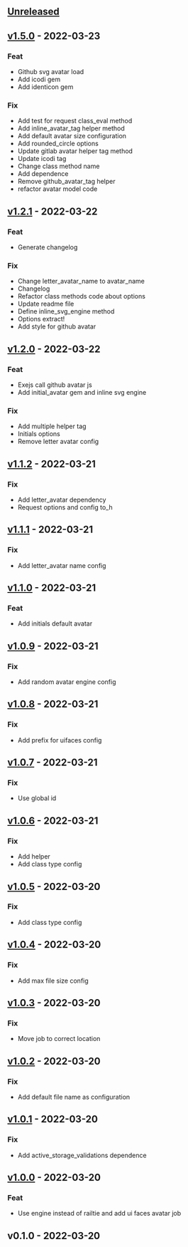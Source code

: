 <a name="unreleased"></a>
## [Unreleased]


<a name="v1.5.0"></a>
## [v1.5.0] - 2022-03-23
### Feat
- Github svg avatar load
- Add icodi gem
- Add identicon gem

### Fix
- Add test for request class_eval method
- Add inline_avatar_tag helper method
- Add default avatar size configuration
- Add rounded_circle options
- Update gitlab avatar helper tag method
- Update icodi tag
- Change class method name
- Add dependence
- Remove github_avatar_tag helper
- refactor avatar model code


<a name="v1.2.1"></a>
## [v1.2.1] - 2022-03-22
### Feat
- Generate changelog

### Fix
- Change letter_avatar_name to avatar_name
- Changelog
- Refactor class methods code about options
- Update readme file
- Define inline_svg_engine method
- Options extract!
- Add style for github avatar


<a name="v1.2.0"></a>
## [v1.2.0] - 2022-03-22
### Feat
- Exejs call github avatar js
- Add initial_avatar gem and inline svg engine

### Fix
- Add multiple helper tag
- Initials options
- Remove letter avatar config


<a name="v1.1.2"></a>
## [v1.1.2] - 2022-03-21
### Fix
- Add letter_avatar dependency
- Request options and config to_h


<a name="v1.1.1"></a>
## [v1.1.1] - 2022-03-21
### Fix
- Add letter_avatar name config


<a name="v1.1.0"></a>
## [v1.1.0] - 2022-03-21
### Feat
- Add initials default avatar


<a name="v1.0.9"></a>
## [v1.0.9] - 2022-03-21
### Fix
- Add random avatar engine config


<a name="v1.0.8"></a>
## [v1.0.8] - 2022-03-21
### Fix
- Add prefix for uifaces config


<a name="v1.0.7"></a>
## [v1.0.7] - 2022-03-21
### Fix
- Use global id


<a name="v1.0.6"></a>
## [v1.0.6] - 2022-03-21
### Fix
- Add helper
- Add class type config


<a name="v1.0.5"></a>
## [v1.0.5] - 2022-03-20
### Fix
- Add class type config


<a name="v1.0.4"></a>
## [v1.0.4] - 2022-03-20
### Fix
- Add max file size config


<a name="v1.0.3"></a>
## [v1.0.3] - 2022-03-20
### Fix
- Move job to correct location


<a name="v1.0.2"></a>
## [v1.0.2] - 2022-03-20
### Fix
- Add default file name as configuration


<a name="v1.0.1"></a>
## [v1.0.1] - 2022-03-20
### Fix
- Add active_storage_validations dependence


<a name="v1.0.0"></a>
## [v1.0.0] - 2022-03-20
### Feat
- Use engine instead of railtie and add ui faces avatar job


<a name="v0.1.0"></a>
## v0.1.0 - 2022-03-20

[Unreleased]: https://gitlab.qiuzhi99.com:10022/hfpp2012/acts_as_avatar/compare/v1.5.0...HEAD
[v1.5.0]: https://gitlab.qiuzhi99.com:10022/hfpp2012/acts_as_avatar/compare/v1.2.1...v1.5.0
[v1.2.1]: https://gitlab.qiuzhi99.com:10022/hfpp2012/acts_as_avatar/compare/v1.2.0...v1.2.1
[v1.2.0]: https://gitlab.qiuzhi99.com:10022/hfpp2012/acts_as_avatar/compare/v1.1.2...v1.2.0
[v1.1.2]: https://gitlab.qiuzhi99.com:10022/hfpp2012/acts_as_avatar/compare/v1.1.1...v1.1.2
[v1.1.1]: https://gitlab.qiuzhi99.com:10022/hfpp2012/acts_as_avatar/compare/v1.1.0...v1.1.1
[v1.1.0]: https://gitlab.qiuzhi99.com:10022/hfpp2012/acts_as_avatar/compare/v1.0.9...v1.1.0
[v1.0.9]: https://gitlab.qiuzhi99.com:10022/hfpp2012/acts_as_avatar/compare/v1.0.8...v1.0.9
[v1.0.8]: https://gitlab.qiuzhi99.com:10022/hfpp2012/acts_as_avatar/compare/v1.0.7...v1.0.8
[v1.0.7]: https://gitlab.qiuzhi99.com:10022/hfpp2012/acts_as_avatar/compare/v1.0.6...v1.0.7
[v1.0.6]: https://gitlab.qiuzhi99.com:10022/hfpp2012/acts_as_avatar/compare/v1.0.5...v1.0.6
[v1.0.5]: https://gitlab.qiuzhi99.com:10022/hfpp2012/acts_as_avatar/compare/v1.0.4...v1.0.5
[v1.0.4]: https://gitlab.qiuzhi99.com:10022/hfpp2012/acts_as_avatar/compare/v1.0.3...v1.0.4
[v1.0.3]: https://gitlab.qiuzhi99.com:10022/hfpp2012/acts_as_avatar/compare/v1.0.2...v1.0.3
[v1.0.2]: https://gitlab.qiuzhi99.com:10022/hfpp2012/acts_as_avatar/compare/v1.0.1...v1.0.2
[v1.0.1]: https://gitlab.qiuzhi99.com:10022/hfpp2012/acts_as_avatar/compare/v1.0.0...v1.0.1
[v1.0.0]: https://gitlab.qiuzhi99.com:10022/hfpp2012/acts_as_avatar/compare/v0.1.0...v1.0.0
